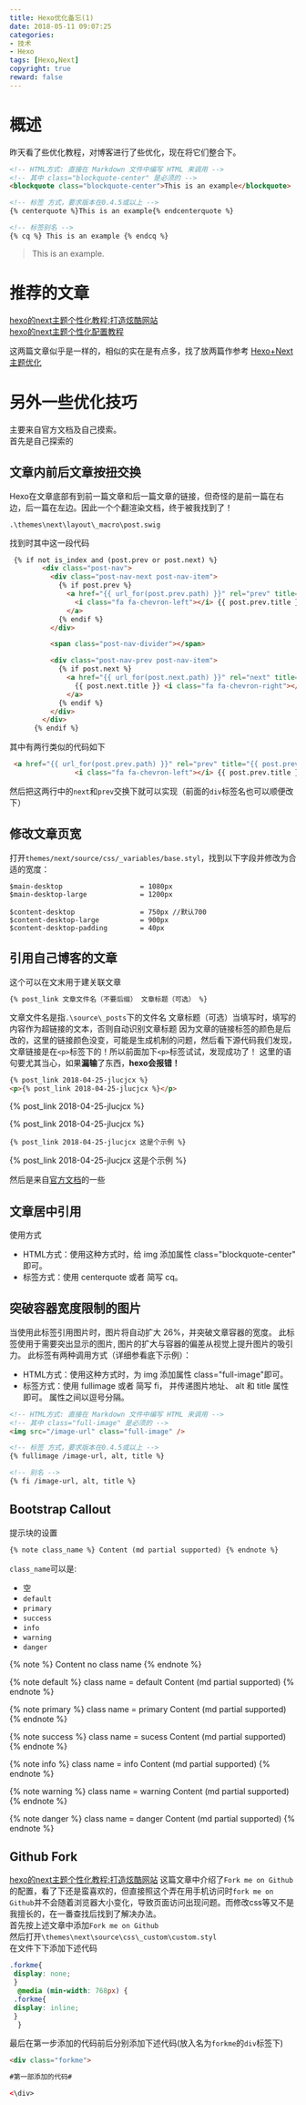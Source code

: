 ```yaml
---
title: Hexo优化备忘(1)
date: 2018-05-11 09:07:25
categories: 
- 技术
- Hexo
tags: [Hexo,Next]
copyright: true
reward: false
---
```


# 概述
昨天看了些优化教程，对博客进行了些优化，现在将它们整合下。
<!-- more -->
```html
<!-- HTML方式: 直接在 Markdown 文件中编写 HTML 来调用 -->
<!-- 其中 class="blockquote-center" 是必须的 -->
<blockquote class="blockquote-center">This is an example</blockquote>

<!-- 标签 方式，要求版本在0.4.5或以上 -->
{% centerquote %}This is an example{% endcenterquote %}

<!-- 标签别名 -->
{% cq %} This is an example {% endcq %}
```

<blockquote class="blockquote-center">This is an example.</blockquote>

# 推荐的文章
[hexo的next主题个性化教程:打造炫酷网站](http://shenzekun.cn/hexo%E7%9A%84next%E4%B8%BB%E9%A2%98%E4%B8%AA%E6%80%A7%E5%8C%96%E9%85%8D%E7%BD%AE%E6%95%99%E7%A8%8B.html)  
[hexo的next主题个性化配置教程](https://segmentfault.com/a/1190000009544924)  

这两篇文章似乎是一样的，相似的实在是有点多，找了放两篇作参考
[Hexo+Next主题优化](http://www.dragonstyle.win/2017/11/07/Hexo-Next%E4%B8%BB%E9%A2%98%E4%BC%98%E5%8C%96/)  

# 另外一些优化技巧
主要来自官方文档及自己摸索。  
首先是自己探索的
## 文章内前后文章按扭交换
Hexo在文章底部有到前一篇文章和后一篇文章的链接，但奇怪的是前一篇在右边，后一篇在左边。因此一个个翻渲染文档，终于被我找到了！
```
.\themes\next\layout\_macro\post.swig
```
找到时其中这一段代码
```html
 {% if not is_index and (post.prev or post.next) %}
        <div class="post-nav">
          <div class="post-nav-next post-nav-item">
            {% if post.prev %}
              <a href="{{ url_for(post.prev.path) }}" rel="prev" title="{{ post.prev.title }}">
                <i class="fa fa-chevron-left"></i> {{ post.prev.title }}
              </a>
            {% endif %}
          </div>

          <span class="post-nav-divider"></span>

          <div class="post-nav-prev post-nav-item">
            {% if post.next %}
              <a href="{{ url_for(post.next.path) }}" rel="next" title="{{ post.next.title }}">
                {{ post.next.title }} <i class="fa fa-chevron-right"></i>
              </a>
            {% endif %}
          </div>
        </div>
      {% endif %}
```
其中有两行类似的代码如下
```html
 <a href="{{ url_for(post.prev.path) }}" rel="prev" title="{{ post.prev.title }}">
                <i class="fa fa-chevron-left"></i> {{ post.prev.title }}
```
然后把这两行中的`next`和`prev`交换下就可以实现（前面的`div`标签名也可以顺便改下）

## 修改文章页宽
打开`themes/next/source/css/_variables/base.styl`，找到以下字段并修改为合适的宽度：

```
$main-desktop                   = 1080px
$main-desktop-large             = 1200px

$content-desktop                = 750px //默认700
$content-desktop-large          = 900px
$content-desktop-padding        = 40px
```

## 引用自己博客的文章
这个可以在文末用于建关联文章
```html
{% post_link 文章文件名（不要后缀） 文章标题（可选） %}
```
文章文件名是指`.\source\_posts`下的文件名
文章标题（可选）当填写时，填写的内容作为超链接的文本，否则自动识别文章标题
因为文章的链接标签的颜色是后改的，这里的链接颜色没变，可能是生成机制的问题，然后看下源代码我们发现，文章链接是在`<p>`标签下的！所以前面加下`<p>`标签试试，发现成功了！
这里的语句要尤其当心，如果**漏输**了东西，**hexo会报错！**
```html
{% post_link 2018-04-25-jlucjcx %}
<p>{% post_link 2018-04-25-jlucjcx %}</p>
```
{% post_link 2018-04-25-jlucjcx %}
<p>{% post_link 2018-04-25-jlucjcx %}</p>

```
{% post_link 2018-04-25-jlucjcx 这是个示例 %}
```
{% post_link 2018-04-25-jlucjcx 这是个示例 %}


然后是来自[官方文档](http://theme-next.iissnan.com/tag-plugins.html)的一些 

## 文章居中引用
使用方式
* HTML方式：使用这种方式时，给 img 添加属性 class="blockquote-center" 即可。
* 标签方式：使用 centerquote 或者 简写 cq。

## 突破容器宽度限制的图片
当使用此标签引用图片时，图片将自动扩大 26%，并突破文章容器的宽度。 此标签使用于需要突出显示的图片, 图片的扩大与容器的偏差从视觉上提升图片的吸引力。 此标签有两种调用方式（详细参看底下示例）：
* HTML方式：使用这种方式时，为 img 添加属性 class="full-image"即可。
* 标签方式：使用 fullimage 或者 简写 fi， 并传递图片地址、 alt 和 title 属性即可。 属性之间以逗号分隔。

```html
<!-- HTML方式: 直接在 Markdown 文件中编写 HTML 来调用 -->
<!-- 其中 class="full-image" 是必须的 -->
<img src="/image-url" class="full-image" />

<!-- 标签 方式，要求版本在0.4.5或以上 -->
{% fullimage /image-url, alt, title %}

<!-- 别名 -->
{% fi /image-url, alt, title %}
```
## Bootstrap Callout 
提示块的设置
```html
{% note class_name %} Content (md partial supported) {% endnote %}
```
`class_name`可以是:
* 空
* `default`
* `primary`
* `success`
*  `info`
* `warning`
*  `danger`

{% note %} Content no class name {% endnote %}

{% note default %} class name = default  Content (md partial supported) {% endnote %}

{% note primary %} class name = primary  Content (md partial supported) {% endnote %}

{% note success %} class name = sucess  Content (md partial supported) {% endnote %}

{% note info %} class name = info  Content (md partial supported) {% endnote %}

{% note warning %} class name = warning  Content (md partial supported) {% endnote %}

{% note danger %} class name = danger  Content (md partial supported) {% endnote %}

## Github Fork
[hexo的next主题个性化教程:打造炫酷网站](http://shenzekun.cn/hexo%E7%9A%84next%E4%B8%BB%E9%A2%98%E4%B8%AA%E6%80%A7%E5%8C%96%E9%85%8D%E7%BD%AE%E6%95%99%E7%A8%8B.html) 这篇文章中介绍了`Fork me on Github`的配置，看了下还是蛮喜欢的，但直接照这个弄在用手机访问时`fork me on Github`并不会随着浏览器大小变化，导致页面访问出现问题。而修改css等又不是我擅长的，在一番查找后找到了解决办法。  
首先按上述文章中添加`Fork me on Github`  
然后打开`\themes\next\source\css\_custom\custom.styl`  
在文件下下添加下述代码 
```css
.forkme{
 display: none;
 }
  @media (min-width: 768px) {
 .forkme{
 display: inline;
 }
  }
```
最后在第一步添加的代码前后分别添加下述代码(放入名为`forkme`的`div`标签下)  
```html
<div class="forkme">

#第一部添加的代码#

<\div>
```